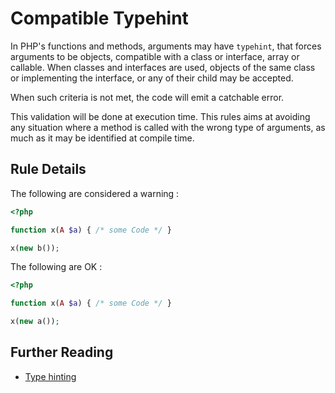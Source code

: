 <!-- Good Practices -->
# Compatible Typehint
In PHP's functions and methods, arguments may have `typehint`, that forces arguments to be objects, compatible with a class or interface, array or callable. When classes and interfaces are used, objects of the same class or implementing the interface, or any of their child may be accepted. 

When such criteria is not met, the code will emit a catchable error. 

This validation will be done at execution time. This rules aims at avoiding any situation where a method is called with the wrong type of arguments, as much as it may be identified at compile time.

## Rule Details

The following are considered a warning : 

```php
<?php

function x(A $a) { /* some Code */ }

x(new b());

```

The following are OK : 

```php
<?php

function x(A $a) { /* some Code */ }

x(new a());

```


## Further Reading

* [Type hinting]



[Type hinting]: http://php.net/language.oop5.typehinting